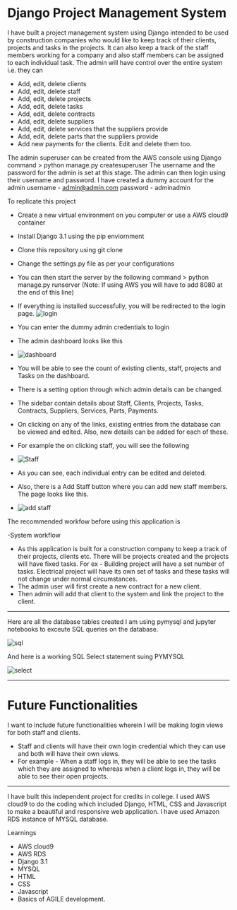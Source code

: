 # Django Project Management System

I have built a project management system using Django intended to be used by construction companies who would like to keep track of their clients, projects and tasks in the projects. It can also keep a track of the staff members working for a company and also staff members can be assigned to each individual task. 
The admin will have control over the entire system i.e. they can
- Add, edit, delete clients
- Add, edit, delete staff
- Add, edit, delete projects
- Add, edit, delete tasks
- Add, edit, delete contracts
- Add, edit, delete suppliers
- Add, edit, delete services that the suppliers provide
- Add, edit, delete parts that the suppliers provide
- Add new payments for the clients. Edit and delete them too. 

The admin superuser can be created from the AWS console using Django command > python manage.py createsuperuser
The username and the password for the admin is set at this stage. The admin can then login using their username and password.
I have created a dummy account for the admin
username - admin@admin.com
password - adminadmin

To replicate this project
- Create a new virtual environment on you computer or use a AWS cloud9 container
- Install Django 3.1 using the pip enviornment
- Clone this repository using git clone
- Change the settings.py file as per your configurations
- You can then start the server by the following command > python manage.py runserver (Note: If using AWS you will have to add 8080 at the end of this line)
- If everything is installed successfully, you will be redirected to the login page.
![login](https://user-images.githubusercontent.com/64229911/129592121-da7b2174-98fd-4d4d-adc1-48b5a376882a.PNG)

- You can enter the dummy admin credentials to login
- The admin dashboard looks like this
- ![dashboard](https://user-images.githubusercontent.com/64229911/129622818-c0a0dc64-73bd-4084-a61a-f94cc1092b94.PNG)
- You will be able to see the count of existing clients, staff, projects and Tasks on the dashboard.
- There is a setting option through which admin details can be changed.
- The sidebar contain details about Staff, Clients, Projects, Tasks, Contracts, Suppliers, Services, Parts, Payments.
- On clicking on any of the links, existing entries from the database can be viewed and edited. Also, new details can be added for each of these.
- For example the on clicking staff, you will see the following
- ![Staff](https://user-images.githubusercontent.com/64229911/129623230-3f6ded23-4376-4fc8-9cdc-a5e1a5f89f9a.PNG)
- As you can see, each individual entry can be edited and deleted.
- Also, there is a Add Staff button where you can add new staff members. The page looks like this.
- ![add staff](https://user-images.githubusercontent.com/64229911/129623396-3f8ba93f-2298-41c7-9a0c-eb49c1ce8d45.PNG)


The recommended workfow before using this application is

-System workflow
- As this application is built for a construction company to keep a track of their projects, clients etc. There will be projects created and the projects will have fixed tasks. For ex - Building project will have a set number of tasks. Electrical project will have its own set of tasks and these tasks will not change under normal circumstances. 
- The admin user will first create a new contract for a new client.
- Then admin will add that client to the system and link the project to the client.
___________________________________________________________________________________________________________________

Here are all the database tables created
I am using pymysql and jupyter notebooks to exceute SQL queries on the database.

![sql](https://user-images.githubusercontent.com/64229911/129626193-eb84dff9-829d-41f6-99e2-f4135d0cf26e.PNG)

And here is a working SQL Select statement suing PYMYSQL

![select](https://user-images.githubusercontent.com/64229911/129626474-ded77971-70ed-483d-9825-dbbfa0e410da.PNG)



___________________________________________________________________________________________________________________

# Future Functionalities

I want to include future functionalities wherein I will be making login views for both staff and clients.
- Staff and clients will have their own login credential which they can use and both will have their own views.
- For example - When a staff logs in, they will be able to see the tasks which they are assigned to whereas when a client logs in, they will be able to see their open projects.

____________________________________________________________________________________________________________________

I have built this independent project for credits in college. I used AWS cloud9 to do the coding which included Django, HTML, CSS and Javascript to make a beautiful and responsive web application. I have used Amazon RDS instance of MYSQL database.

Learnings

- AWS cloud9
- AWS RDS
- Django 3.1
- MYSQL
- HTML
- CSS
- Javascript
- Basics of AGILE development.

